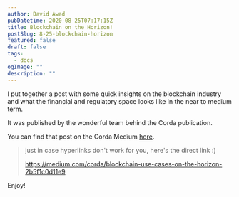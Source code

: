 ```yaml
---
author: David Awad
pubDatetime: 2020-08-25T07:17:15Z
title: Blockchain on the Horizon!
postSlug: 8-25-blockchain-horizon
featured: false
draft: false
tags:
  - docs
ogImage: ""
description: ""
---
```


I put together a post with some quick insights on the blockchain industry and what the financial and regulatory space looks like in the near to medium term.

It was published by the wonderful team behind the Corda publication.

You can find that post on the Corda Medium [here](https://medium.com/corda/blockchain-use-cases-on-the-horizon-2b5f1c0d11e9).

> just in case hyperlinks don't work for you, here's the direct link :)
>
> https://medium.com/corda/blockchain-use-cases-on-the-horizon-2b5f1c0d11e9

Enjoy!
